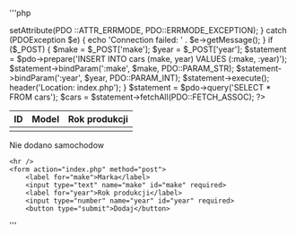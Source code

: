 '''php
<?php

try {
    $pdo = new PDO(
'pgsql:host=postgres;port=5432;dbname=devel;user=devel;password=devel'
);
    $pdo->setAttribute(PDO
::ATTR_ERRMODE, 
PDO::ERRMODE_EXCEPTION);
} catch (PDOException $e) {
    echo 'Connection failed: ' . $e->getMessage();
}

if ($_POST) {
    $make = $_POST['make'];
    $year = $_POST['year'];

    $statement = $pdo->prepare('INSERT INTO cars (make, year) VALUES (:make, :year)');
    $statement->bindParam(':make', $make, PDO::PARAM_STR);
    $statement->bindParam(':year', $year, PDO::PARAM_INT);
    $statement->execute();

    header('Location: index.php');
}

$statement = $pdo->query('SELECT * FROM cars');
$cars = $statement->fetchAll(PDO::FETCH_ASSOC);

?>

<!DOCTYPE html>
<html lang="en">

<head>
    <meta charset="UTF-8">
    <meta name="viewport" content="width=device-width, initial-scale=1.0">
    <title>Document</title>
</head>

<body>
    <?php if ($cars) : ?>
        <table>
            <thead>
                <tr>
                    <th>ID</th>
                    <th>Model</th>
                    <th>Rok produkcji</th>
                </tr>
            </thead>
            <tbody>
                <?php foreach ($cars as $car) : ?>
                    <tr>
                        <td><?php echo $car['id'] ?></td>
                        <td><?php echo $car['make'] ?></td>
                        <td><?php echo $car['year'] ?></td>
                    </tr>
                <?php endforeach ?>
            </tbody>
        </table>
    <?php else : ?>
        Nie dodano samochodow
    <?php endif ?>

    <hr />
    <form action="index.php" method="post">
        <label for="make">Marka</label>
        <input type="text" name="make" id="make" required>
        <label for="year">Rok produkcji</label>
        <input type="number" name="year" id="year" required>
        <button type="submit">Dodaj</button>
</body>
'''
